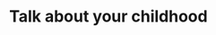 ---
title: Talk about your childhood
layout: revealjs-talkabout
quantity: 4
script: 
- "I was born on ___ in ___."
- "I was a cute/chubby/cranky/healthy ___ baby."
- "When I was a child, my best friend was ___."
- "I still keep in touch with him/her."
- "I lost contact with him/her."
- "I grew up with ___."
- "My favorite toy was ___."
- "When I was a child, ___."
- "I used to play ___."
- "I would help my mother with chores like, ___."
- "I had my own room. I had to share my room with my ___."
- "When I was a kid I broke my ___."
- "I learned how to ___ when I was ___ years-old."
- "I went to school in ___."
- "I went to ___ Elementary School."
- "I went to ___ High School."
- "I was good at ___."
- "I was bad at ___."
- "I wanted to be a/an ___ when I grew up."
---